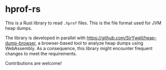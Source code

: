 # hprof-rs

This is a Rust library to read `.hprof` files.
This is the file format used for JVM heap dumps.

The library is developed in parallel with https://github.com/SirYwell/heap-dump-browser, a browser-based
tool to analyze heap dumps using WebAssembly.
As a consequence, this library might encounter frequent changes to meet the requirements.

Contributions are welcome!

